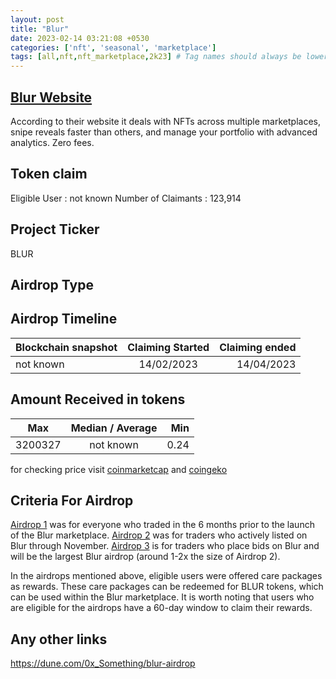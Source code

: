 ```yaml
---
layout: post
title: "Blur"
date: 2023-02-14 03:21:08 +0530
categories: ['nft', 'seasonal', 'marketplace']
tags: [all,nft,nft_marketplace,2k23] # Tag names should always be lowercase
---
```





## [Blur Website](https://blur.io/)

According to their website it deals with  NFTs across multiple marketplaces, snipe reveals faster than others, and manage your portfolio with advanced analytics. Zero fees.

## Token claim

Eligible User : not known
Number of Claimants : 123,914

## Project Ticker

BLUR

## Airdrop Type

## Airdrop Timeline

| Blockchain snapshot     | Claiming Started           | Claiming ended    |
| ----------------------- |:--------------------------:| ----------------:|
|       not known         |       14/02/2023           |  14/04/2023      |

## Amount Received in tokens  

| Max        |    Median / Average  |       Min    |
| ---------- |:--------------------:| ------------:|
| 3200327    |     not known        |  0.24        |

for checking price visit [coinmarketcap](https://coinmarketcap.com/currencies/blur-token/) and [coingeko](https://www.coingecko.com/en/coins/blur-token/)

## Criteria For Airdrop

[Airdrop 1](https://mirror.xyz/blurdao.eth/2nba-2j0zHPrBX0iPSNGquZ9s_WotNH6B4e5usz85mM) was for everyone who traded in the 6 months prior to the launch of the Blur marketplace.
[Airdrop 2](https://mirror.xyz/blurdao.eth/BnVAt_z_6bEr9O4oLIFwyEjCmAGGb02jz8y3G7qJQhA) was for traders who actively listed on Blur through November.
[Airdrop 3](https://mirror.xyz/blurdao.eth/XgvGOFLwdxpdRIF2BRsQqngvcBw5WMuDOcwUK3KR1AE) is for traders who place bids on Blur and will be the largest Blur airdrop (around 1-2x the size of Airdrop 2).

In the airdrops mentioned above, eligible users were offered care packages as rewards. These care packages can be redeemed for BLUR tokens, which can be used within the Blur marketplace. It is worth noting that users who are eligible for the airdrops have a 60-day window to claim their rewards.

## Any other links

<https://dune.com/0x_Something/blur-airdrop>
